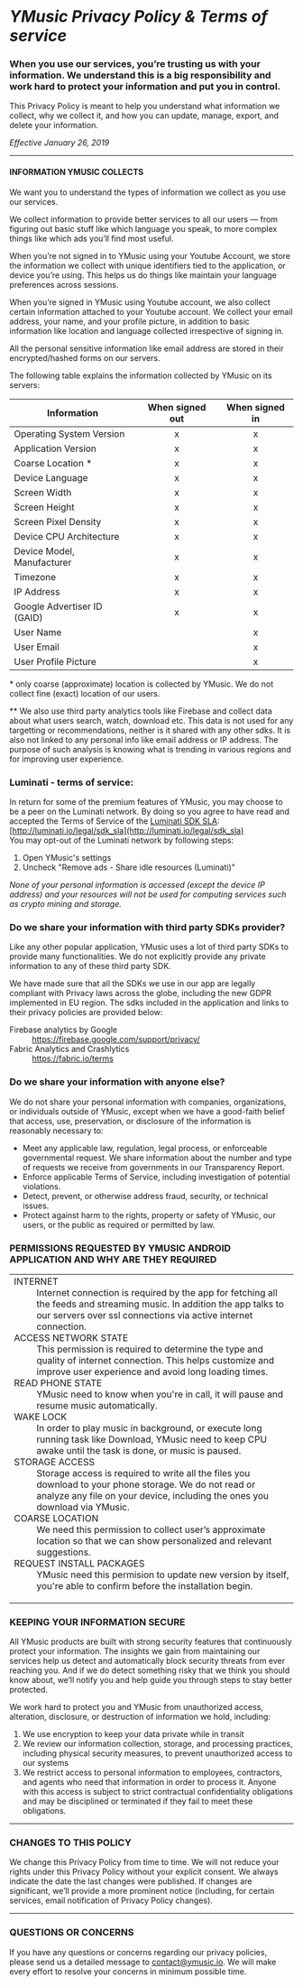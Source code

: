 # _YMusic Privacy Policy & Terms of service_

### When you use our services, you’re trusting us with your information. We understand this is a big responsibility and work hard to protect your information and put you in control.

This Privacy Policy is meant to help you understand what information we collect, why we collect it, and how you can update, manage, export, and delete your information.

_Effective January 26, 2019_

----

#### INFORMATION YMUSIC COLLECTS

We want you to understand the types of information we collect as you use our services.

We collect information to provide better services to all our users — from figuring out basic stuff like which language you speak, to more complex things like which ads you’ll find most useful.

When you’re not signed in to YMusic using your Youtube Account, we store the information we collect with unique identifiers tied to the application, or device you’re using. This helps us do things like maintain your language preferences across sessions.

When you’re signed in YMusic using Youtube account, we also collect certain information attached to your Youtube account. We collect your email address, your name, and your profile picture, in addition to basic information like location and language collected irrespective of signing in.

All the personal sensitive information like email address are stored in their encrypted/hashed forms on our servers.

The following table explains the information collected by YMusic on its servers:

| Information | When signed out	| When signed in |
| ----------- | :-------------: | :------------: |
| Operating System Version | x | x |
| Application Version | x | x |
| Coarse Location *  | x | x |
| Device Language  | x | x |
| Screen Width | x | x |
| Screen Height | x | x |
| Screen Pixel Density | x | x |
| Device CPU Architecture | x | x |
| Device Model, Manufacturer | x | x |
| Timezone | x | x |
| IP Address | x | x |
| Google Advertiser ID (GAID) | x | x |
| User Name | | x |
| User Email |  | x |
| User Profile Picture | | x |

\* only coarse (approximate) location is collected by YMusic. We do not collect fine (exact) location of our users.

\*\* We also use third party analytics tools like Firebase and collect data about what users search, watch, download etc. This data is not used for any targetting or recommendations, neither is it shared with any other sdks. It is also not linked to any personal info like email address or IP address. The purpose of such analysis is knowing what is trending in various regions and for improving user experience.

### Luminati - terms of service:

In return for some of the premium features of YMusic, you may choose to be a peer on the Luminati network. By doing so you agree to have read and
accepted the Terms of Service of the [Luminati SDK SLA](http://luminati.io/legal/sdk_sla):  
[http://luminati.io/legal/sdk_sla](http://luminati.io/legal/sdk_sla)  
You may opt-out of the Luminati network by following steps:
1. Open YMusic's settings
2. Uncheck "Remove ads - Share idle resources (Luminati)"

_None of your personal information is accessed (except the device IP address) and your resources will not be used for computing services such as crypto mining and storage._
 

### Do we share your information with third party SDKs provider?

Like any other popular application, YMusic uses a lot of third party SDKs to provide many functionalities. We do not explicitly provide any private information to any of these third party SDK.

We have made sure that all the SDKs we use in our app are legally compliant with Privacy laws across the globe, including the new GDPR implemented in EU region. The sdks included in the application and links to their privacy policies are provided below:

<dl>
<dt>Firebase analytics by Google</dt>
<dd><a href="https://firebase.google.com/support/privacy/">https://firebase.google.com/support/privacy/</a></dd>
<dt>Fabric Analytics and Crashlytics</dt>
<dd><a href="https://fabric.io/terms">https://fabric.io/terms</a></dd>
</dl>

### Do we share your information with anyone else?
We do not share your personal information with companies, organizations, or individuals outside of YMusic, except when we have a good-faith belief that access, use, preservation, or disclosure of the information is reasonably necessary to:

* Meet any applicable law, regulation, legal process, or enforceable governmental request. We share information about the number and type of requests we receive from governments in our Transparency Report.
* Enforce applicable Terms of Service, including investigation of potential violations.
* Detect, prevent, or otherwise address fraud, security, or technical issues.
* Protect against harm to the rights, property or safety of YMusic, our users, or the public as required or permitted by law.

### PERMISSIONS REQUESTED BY YMUSIC ANDROID APPLICATION AND WHY ARE THEY REQUIRED
<table>
	<tr>
	<td>
		<dl>
		<dt>INTERNET</dt>
		<dd>Internet connection is required by the app for fetching all the feeds and streaming music. In addition the app talks to our servers over ssl connections via active internet connection.</dd>
		<dt>ACCESS NETWORK STATE</dt>
		<dd>This permission is required to determine the type and quality of internet connection. This helps customize and improve user experience and avoid long loading times.</dd>
		<dt>READ PHONE STATE</dt>
		<dd>YMusic need to know when you're in call, it will pause and resume music automatically.</dd>
		<dt>WAKE LOCK</dt>
		<dd>In order to play music in background, or execute long running task like Download, YMusic need to keep CPU awake until the task is done, or music is paused.</dd>
		<dt>STORAGE ACCESS</dt>
		<dd>Storage access is required to write all the files you download to your phone storage. We do not read or analyze any file on your device, including the ones you download via YMusic.</dd>
		<dt>COARSE LOCATION</dt>
		<dd>We need this permission to collect user’s approximate location so that we can show personalized and relevant suggestions.</dd>
		<dt>REQUEST INSTALL PACKAGES</dt>
		<dd>YMusic need this permision to update new version by itself, you're able to confirm before the installation begin.</dd>
		</dl>
	</td>
	</tr>
</table>

### KEEPING YOUR INFORMATION SECURE
All YMusic products are built with strong security features that continuously protect your information. The insights we gain from maintaining our services help us detect and automatically block security threats from ever reaching you. And if we do detect something risky that we think you should know about, we’ll notify you and help guide you through steps to stay better protected.

We work hard to protect you and YMusic from unauthorized access, alteration, disclosure, or destruction of information we hold, including:

1. We use encryption to keep your data private while in transit
2. We review our information collection, storage, and processing practices, including physical security measures, to prevent unauthorized access to our systems
3. We restrict access to personal information to employees, contractors, and agents who need that information in order to process it. Anyone with this access is subject to strict contractual confidentiality obligations and may be disciplined or terminated if they fail to meet these obligations.

---

### CHANGES TO THIS POLICY
We change this Privacy Policy from time to time. We will not reduce your rights under this Privacy Policy without your explicit consent. We always indicate the date the last changes were published. If changes are significant, we’ll provide a more prominent notice (including, for certain services, email notification of Privacy Policy changes).

---

### QUESTIONS OR CONCERNS
If you have any questions or concerns regarding our privacy policies, please send us a detailed message to [contact@ymusic.io](mailto:contact@ymusic.io). We will make every effort to resolve your concerns in minimum possible time.
<br><br><br>


